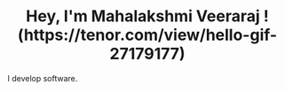<h1 align="center">Hey, I'm Mahalakshmi Veeraraj !(https://tenor.com/view/hello-gif-27179177)
</h1>
<p>I develop software.</p>
